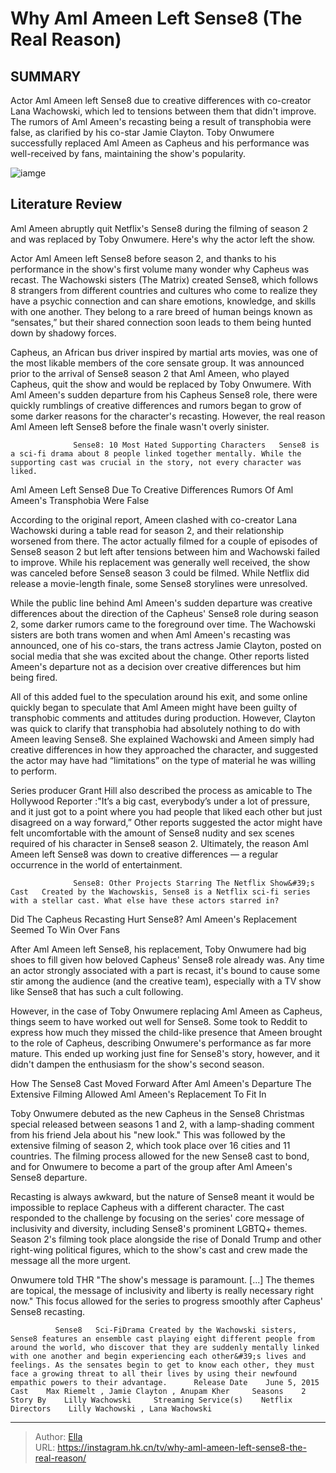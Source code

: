 # Why Aml Ameen Left Sense8 (The Real Reason)


## SUMMARY 



  Actor Aml Ameen left Sense8 due to creative differences with co-creator Lana Wachowski, which led to tensions between them that didn&#39;t improve.   The rumors of Aml Ameen&#39;s recasting being a result of transphobia were false, as clarified by his co-star Jamie Clayton.   Toby Onwumere successfully replaced Aml Ameen as Capheus and his performance was well-received by fans, maintaining the show&#39;s popularity.  

![iamge](https://static1.srcdn.com/wordpress/wp-content/uploads/2024/01/capheus-sense8-recast-actors.jpg)

## Literature Review

Aml Ameen abruptly quit Netflix&#39;s Sense8 during the filming of season 2 and was replaced by Toby Onwumere. Here&#39;s why the actor left the show.




Actor Aml Ameen left Sense8 before season 2, and thanks to his performance in the show&#39;s first volume many wonder why Capheus was recast. The Wachowski sisters (The Matrix) created Sense8, which follows 8 strangers from different countries and cultures who come to realize they have a psychic connection and can share emotions, knowledge, and skills with one another. They belong to a rare breed of human beings known as “sensates,” but their shared connection soon leads to them being hunted down by shadowy forces.




Capheus, an African bus driver inspired by martial arts movies, was one of the most likable members of the core sensate group. It was announced prior to the arrival of Sense8 season 2 that Aml Ameen, who played Capheus, quit the show and would be replaced by Toby Onwumere. With Aml Ameen&#39;s sudden departure from his Capheus Sense8 role, there were quickly rumblings of creative differences and rumors began to grow of some darker reasons for the character&#39;s recasting. However, the real reason Aml Ameen left Sense8 before the finale wasn&#39;t overly sinister.

                  Sense8: 10 Most Hated Supporting Characters   Sense8 is a sci-fi drama about 8 people linked together mentally. While the supporting cast was crucial in the story, not every character was liked.   


 Aml Ameen Left Sense8 Due To Creative Differences 
Rumors Of Aml Ameen&#39;s Transphobia Were False
          




According to the original report, Ameen clashed with co-creator Lana Wachowski during a table read for season 2, and their relationship worsened from there. The actor actually filmed for a couple of episodes of Sense8 season 2 but left after tensions between him and Wachowski failed to improve. While his replacement was generally well received, the show was canceled before Sense8 season 3 could be filmed. While Netflix did release a movie-length finale, some Sense8 storylines were unresolved.

While the public line behind Aml Ameen&#39;s sudden departure was creative differences about the direction of the Capheus&#39; Sense8 role during season 2, some darker rumors came to the foreground over time. The Wachowski sisters are both trans women and when Aml Ameen&#39;s recasting was announced, one of his co-stars, the trans actress Jamie Clayton, posted on social media that she was excited about the change. Other reports listed Ameen&#39;s departure not as a decision over creative differences but him being fired.




All of this added fuel to the speculation around his exit, and some online quickly began to speculate that Aml Ameen might have been guilty of transphobic comments and attitudes during production. However, Clayton was quick to clarify that transphobia had absolutely nothing to do with Ameen leaving Sense8. She explained Wachowski and Ameen simply had creative differences in how they approached the character, and suggested the actor may have had “limitations” on the type of material he was willing to perform.

Series producer Grant Hill also described the process as amicable to The Hollywood Reporter :&#34;It’s a big cast, everybody’s under a lot of pressure, and it just got to a point where you had people that liked each other but just disagreed on a way forward,” Other reports suggested the actor might have felt uncomfortable with the amount of Sense8 nudity and sex scenes required of his character in Sense8 season 2. Ultimately, the reason Aml Ameen left Sense8 was down to creative differences — a regular occurrence in the world of entertainment.




                  Sense8: Other Projects Starring The Netflix Show&#39;s Cast   Created by the Wachowskis, Sense8 is a Netflix sci-fi series with a stellar cast. What else have these actors starred in?   



 Did The Capheus Recasting Hurt Sense8? 
Aml Ameen&#39;s Replacement Seemed To Win Over Fans
         

After Aml Ameen left Sense8, his replacement, Toby Onwumere had big shoes to fill given how beloved Capheus&#39; Sense8 role already was. Any time an actor strongly associated with a part is recast, it&#39;s bound to cause some stir among the audience (and the creative team), especially with a TV show like Sense8 that has such a cult following.

However, in the case of Toby Onwumere replacing Aml Ameen as Capheus, things seem to have worked out well for Sense8. Some took to Reddit to express how much they missed the child-like presence that Ameen brought to the role of Capheus, describing Onwumere&#39;s performance as far more mature. This ended up working just fine for Sense8&#39;s story, however, and it didn&#39;t dampen the enthusiasm for the show&#39;s second season.






 How The Sense8 Cast Moved Forward After Aml Ameen&#39;s Departure 
The Extensive Filming Allowed Aml Ameen&#39;s Replacement To Fit In
          

Toby Onwumere debuted as the new Capheus in the Sense8 Christmas special released between seasons 1 and 2, with a lamp-shading comment from his friend Jela about his &#34;new look.&#34; This was followed by the extensive filming of season 2, which took place over 16 cities and 11 countries. The filming process allowed for the new Sense8 cast to bond, and for Onwumere to become a part of the group after Aml Ameen&#39;s Sense8 departure.

Recasting is always awkward, but the nature of Sense8 meant it would be impossible to replace Capheus with a different character. The cast responded to the challenge by focusing on the series&#39; core message of inclusivity and diversity, including Sense8&#39;s prominent LGBTQ&#43; themes. Season 2&#39;s filming took place alongside the rise of Donald Trump and other right-wing political figures, which to the show&#39;s cast and crew made the message all the more urgent.




Onwumere told THR &#34;The show&#39;s message is paramount. [...] The themes are topical, the message of inclusivity and liberty is really necessary right now.&#34; This focus allowed for the series to progress smoothly after Capheus&#39; Sense8 recasting.

              Sense8   Sci-FiDrama Created by the Wachowski sisters, Sense8 features an ensemble cast playing eight different people from around the world, who discover that they are suddenly mentally linked with one another and begin experiencing each other&#39;s lives and feelings. As the sensates begin to get to know each other, they must face a growing threat to all their lives by using their newfound empathic powers to their advantage.      Release Date    June 5, 2015     Cast    Max Riemelt , Jamie Clayton , Anupam Kher     Seasons    2     Story By    Lilly Wachowski     Streaming Service(s)    Netflix     Directors    Lilly Wachowski , Lana Wachowski      


---

> Author: [Ella](https://instagram.hk.cn/)  
> URL: https://instagram.hk.cn/tv/why-aml-ameen-left-sense8-the-real-reason/  

